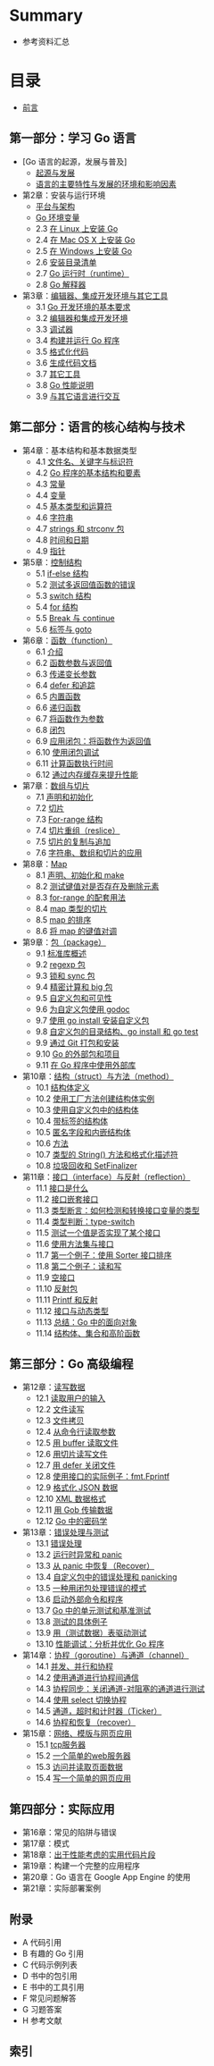 # Summary

* 参考资料汇总

# 目录
* [前言](eBook/preface.md)

## 第一部分：学习 Go 语言

* [Go 语言的起源，发展与普及]
	*  [起源与发展](eBook/01.1.md)
	*  [语言的主要特性与发展的环境和影响因素](eBook/01.2.md)
* 第2章：安装与运行环境
	*  [平台与架构](eBook/02.1.md)
	*  [Go 环境变量](eBook/02.2.md)
	* 2.3 [在 Linux 上安装 Go](eBook/02.3.md)
	* 2.4 [在 Mac OS X 上安装 Go](eBook/02.4.md)
	* 2.5 [在 Windows 上安装 Go](eBook/02.5.md)
	* 2.6 [安装目录清单](eBook/02.6.md)
	* 2.7 [Go 运行时（runtime）](eBook/02.7.md)
	* 2.8 [Go 解释器](eBook/02.8.md)
* 第3章：[编辑器、集成开发环境与其它工具](eBook/03.0.md)
	* 3.1 [Go 开发环境的基本要求](eBook/03.1.md)
	* 3.2 [编辑器和集成开发环境](eBook/03.2.md)
	* 3.3 [调试器](eBook/03.3.md)
	* 3.4 [构建并运行 Go 程序](eBook/03.4.md)
	* 3.5 [格式化代码](eBook/03.5.md)
	* 3.6 [生成代码文档](eBook/03.6.md)
	* 3.7 [其它工具](eBook/03.7.md)
	* 3.8 [Go 性能说明](eBook/03.8.md)
	* 3.9 [与其它语言进行交互](eBook/03.9.md)

## 第二部分：语言的核心结构与技术

* 第4章：基本结构和基本数据类型
	* 4.1 [文件名、关键字与标识符](eBook/04.1.md)
	* 4.2 [Go 程序的基本结构和要素](eBook/04.2.md)
	* 4.3 [常量](eBook/04.3.md)
	* 4.4 [变量](eBook/04.4.md)
	* 4.5 [基本类型和运算符](eBook/04.5.md)
	* 4.6 [字符串](eBook/04.6.md)
	* 4.7 [strings 和 strconv 包](eBook/04.7.md)
	* 4.8 [时间和日期](eBook/04.8.md)
	* 4.9 [指针](eBook/04.9.md)
* 第5章：[控制结构](eBook/05.0.md)
	* 5.1 [if-else 结构](eBook/05.1.md)
	* 5.2 [测试多返回值函数的错误](eBook/05.2.md)
	* 5.3 [switch 结构](eBook/05.3.md)
	* 5.4 [for 结构](eBook/05.4.md)
	* 5.5 [Break 与 continue](eBook/05.5.md)
	* 5.6 [标签与 goto](eBook/05.6.md)
* 第6章：[函数（function）](eBook/06.0.md)
	* 6.1 [介绍](eBook/06.1.md)
	* 6.2 [函数参数与返回值](eBook/06.2.md)
	* 6.3 [传递变长参数](eBook/06.3.md)
	* 6.4 [defer 和追踪](eBook/06.4.md)
	* 6.5 [内置函数](eBook/06.5.md)
	* 6.6 [递归函数](eBook/06.6.md)
	* 6.7 [将函数作为参数](eBook/06.7.md)
	* 6.8 [闭包](eBook/06.8.md)
	* 6.9 [应用闭包：将函数作为返回值](eBook/06.9.md)
	* 6.10 [使用闭包调试](eBook/06.10.md)
	* 6.11 [计算函数执行时间](eBook/06.11.md)
	* 6.12 [通过内存缓存来提升性能](eBook/06.12.md)
* 第7章：[数组与切片](eBook/07.0.md)
	* 7.1 [声明和初始化](eBook/07.1.md)
	* 7.2 [切片](eBook/07.2.md)
	* 7.3 [For-range 结构](eBook/07.3.md)
	* 7.4 [切片重组（reslice）](eBook/07.4.md)
	* 7.5 [切片的复制与追加](eBook/07.5.md)
	* 7.6 [字符串、数组和切片的应用](eBook/07.6.md)
* 第8章：[Map](eBook/08.0.md)
	* 8.1 [声明、初始化和 make](eBook/08.1.md)
	* 8.2 [测试键值对是否存在及删除元素](eBook/08.2.md)
	* 8.3 [for-range 的配套用法](eBook/08.3.md)
	* 8.4 [map 类型的切片](eBook/08.4.md)
	* 8.5 [map 的排序](eBook/08.5.md)
	* 8.6 [将 map 的键值对调](eBook/08.6.md)
* 第9章：[包（package）](eBook/09.0.md)
	* 9.1 [标准库概述](eBook/09.1.md)
	* 9.2 [regexp 包](eBook/09.2.md)
	* 9.3 [锁和 sync 包](eBook/09.3.md)
	* 9.4 [精密计算和 big 包](eBook/09.4.md)
	* 9.5 [自定义包和可见性](eBook/09.5.md)
	* 9.6 [为自定义包使用 godoc](eBook/09.6.md)
	* 9.7 [使用 go install 安装自定义包](eBook/09.7.md)
	* 9.8 [自定义包的目录结构、go install 和 go test](eBook/09.8.md)
	* 9.9 [通过 Git 打包和安装](eBook/09.9.md)
	* 9.10 [Go 的外部包和项目](eBook/09.10.md)
	* 9.11 [在 Go 程序中使用外部库](eBook/09.11.md)
* 第10章：[结构（struct）与方法（method）](eBook/10.0.md)
    * 10.1 [结构体定义](eBook/10.1.md)
    * 10.2 [使用工厂方法创建结构体实例](eBook/10.2.md)
    * 10.3 [使用自定义包中的结构体](eBook/10.3.md)
    * 10.4 [带标签的结构体](eBook/10.4.md)
    * 10.5 [匿名字段和内嵌结构体](eBook/10.5.md)
    * 10.6 [方法](eBook/10.6.md)
    * 10.7 [类型的 String() 方法和格式化描述符](eBook/10.7.md)
    * 10.8 [垃圾回收和 SetFinalizer](eBook/10.8.md)
* 第11章：[接口（interface）与反射（reflection）](eBook/11.0.md)
    * 11.1 [接口是什么](eBook/11.1.md)
    * 11.2 [接口嵌套接口](eBook/11.2.md)
    * 11.3 [类型断言：如何检测和转换接口变量的类型](eBook/11.3.md)
    * 11.4 [类型判断：type-switch](eBook/11.4.md)
    * 11.5 [测试一个值是否实现了某个接口](eBook/11.5.md)
    * 11.6 [使用方法集与接口](eBook/11.6.md)
    * 11.7 [第一个例子：使用 Sorter 接口排序](eBook/11.7.md)
    * 11.8 [第二个例子：读和写](eBook/11.8.md)
    * 11.9 [空接口](eBook/11.9.md)
    * 11.10 [反射包](eBook/11.10.md)
    * 11.11 [Printf 和反射](eBook/11.11.md)
    * 11.12 [接口与动态类型](eBook/11.12.md)
    * 11.13 [总结：Go 中的面向对象](eBook/11.13.md)
    * 11.14 [结构体、集合和高阶函数](eBook/11.14.md)

## 第三部分：Go 高级编程

* 第12章：[读写数据](eBook/12.0.md)
    * 12.1 [读取用户的输入](eBook/12.1.md)
    * 12.2 [文件读写](eBook/12.2.md)
    * 12.3 [文件拷贝](eBook/12.3.md)
    * 12.4 [从命令行读取参数](eBook/12.4.md)
    * 12.5 [用 buffer 读取文件](eBook/12.5.md)
    * 12.6 [用切片读写文件](eBook/12.6.md)
    * 12.7 [用 defer 关闭文件](eBook/12.7.md)
    * 12.8 [使用接口的实际例子：fmt.Fprintf](eBook/12.8.md)
    * 12.9 [格式化 JSON 数据](eBook/12.9.md)
    * 12.10 [XML 数据格式](eBook/12.10.md)
    * 12.11 [用 Gob 传输数据](eBook/12.11.md)
    * 12.12 [Go 中的密码学](eBook/12.12.md)
* 第13章：[错误处理与测试](eBook/13.0.md)
    * 13.1 [错误处理](eBook/13.1.md)
    * 13.2 [运行时异常和 panic](eBook/13.2.md)
    * 13.3 [从 panic 中恢复（Recover）](eBook/13.3.md)
    * 13.4 [自定义包中的错误处理和 panicking](eBook/13.4.md)
    * 13.5 [一种用闭包处理错误的模式](eBook/13.5.md)
    * 13.6 [启动外部命令和程序](eBook/13.6.md)
    * 13.7 [Go 中的单元测试和基准测试](eBook/13.7.md)
    * 13.8 [测试的具体例子](eBook/13.8.md)
    * 13.9 [用（测试数据）表驱动测试](eBook/13.9.md)
    * 13.10 [性能调试：分析并优化 Go 程序](eBook/13.10.md)
* 第14章：[协程（goroutine）与通道（channel）](eBook/14.0.md)
    * 14.1 [并发、并行和协程](eBook/14.1.md)
    * 14.2 [使用通道进行协程间通信](eBook/14.2.md)
    * 14.3 [协程同步：关闭通道-对阻塞的通道进行测试](eBook/14.3.md)
    * 14.4 [使用 select 切换协程](eBook/14.4.md)
    * 14.5 [通道，超时和计时器（Ticker）](eBook/14.5.md)
    * 14.6 [协程和恢复（recover）](eBook/14.6.md)
* 第15章：[网络、模版与网页应用](eBook/15.0.md)
    * 15.1 [tcp服务器](eBook/15.1.md)
    * 15.2 [一个简单的web服务器](eBook/15.2.md)
    * 15.3 [访问并读取页面数据](eBook/15.3.md)
    * 15.4 [写一个简单的网页应用](eBook/15.4.md)

## 第四部分：实际应用

* 第16章：常见的陷阱与错误
* 第17章：模式
* 第18章：[出于性能考虑的实用代码片段](eBook/18.0.md)
* 第19章：构建一个完整的应用程序
* 第20章：Go 语言在 Google App Engine 的使用
* 第21章：实际部署案例

## 附录

* A 代码引用
* B 有趣的 Go 引用
* C 代码示例列表
* D 书中的包引用
* E 书中的工具引用
* F 常见问题解答
* G 习题答案
* H 参考文献

## 索引
